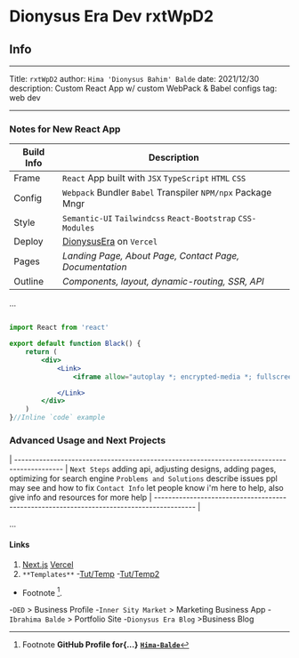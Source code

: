 
# Dionysus Era Dev **rxtWpD2**

## Info

---
Title: `rxtWpD2`
author: `Hima 'Dionysus Bahim' Balde`
date: 2021/12/30
description: Custom React App w/ custom WebPack & Babel configs
tag: web dev

---

### Notes for New React App

| **Build Info** | **Description**                                            |
| ------------ | ----------------------------------------------------------|
| Frame    | `React` App built with `JSX` `TypeScript` `HTML` `CSS` |
| Config   | `Webpack` Bundler `Babel` Transpiler `NPM/npx` Package Mngr |
| Style    | `Semantic-UI` `Tailwindcss` `React-Bootstrap` `CSS-Modules` |
| Deploy   | [DionysusEra](dio-nxt-app.vercel.app/) on `Vercel` |
| Pages    | _Landing Page, About Page, Contact Page, Documentation_ |
| Outline   | _Components, layout, dynamic-routing, SSR, API_ |

...

``` jsx

import React from 'react'

export default function Black() {
    return (
        <div>
            <Link>
                <iframe allow="autoplay *; encrypted-media *; fullscreen *" frameborder="0" height="150" style="width:100%;max-width:660px;overflow:hidden;background:transparent;" sandbox="allow-forms allow-popups allow-same-origin allow-scripts allow-storage-access-by-user-activation allow-top-navigation-by-user-activation" src="https://embed.music.apple.com/us/album/pretty-little-fears-feat-j-cole/1434345841?i=1434346001">To baby Mama and Mamas</iframe>

            </Link>
        </div>
    )
}//Inline `code` example
```

### Advanced Usage and Next Projects

| ------------------------------------------------------------------------------------------- |
`Next Steps` adding api, adjusting designs, adding pages, optimizing for search engine
`Problems and Solutions` describe issues ppl may see and how to fix
`Contact Info` let people know i'm here to help, also give info and resources for more help
| ----------------------------------------------------------------------------------------- |

...

#### Links

1. [Next.js](https://nextjs.org) [Vercel](http://vercel.com)
2. `**Templates**`
  -[Tut/Temp](https://dev.to/iamismile/how-to-setup-webpack-and-babel-for-react-59ph/)
  -[Tut/Temp2](https://dev.to/deadwing7x/setup-a-react-app-with-webpack-and-babel-4o3k)

- Footnote [^1].

[^1]: Footnote **GitHub Profile for{...}** **[`Hima-Balde`](https://github.com/bahim22)**
[^1]: Footnote **Deployed Projects:**

  -`DED` > Business Profile
  -`Inner Sity Market` > Marketing Business App
  -`Ibrahima Balde` > Portfolio Site
  -`Dionysus Era Blog` >Business Blog
  